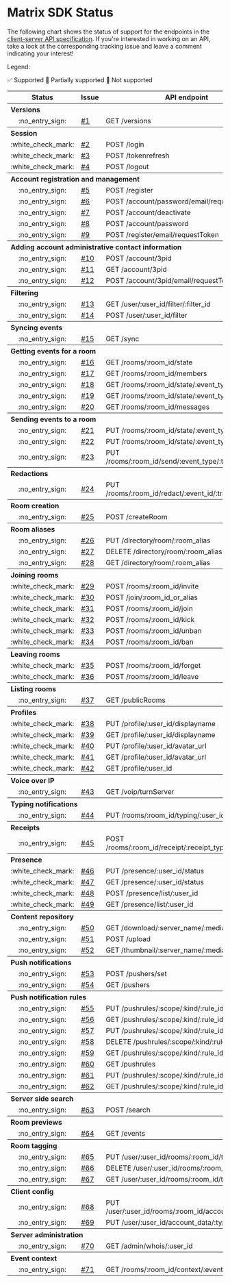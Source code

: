 # Matrix SDK Status

The following chart shows the status of support for the endpoints in the [client-server API specification](https://matrix.org/docs/spec/client_server/latest.html).
If you're interested in working on an API, take a look at the corresponding tracking issue and leave a comment indicating your interest!

Legend:

:white_check_mark: Supported :construction: Partially supported :no_entry_sign: Not supported

<table>
  <tr>
    <th>Status</th>
    <th>Issue</th>
    <th>API endpoint</th>
  </tr>
  <tr>
    <th align="left" colspan="3">Versions</th>
  </tr>
  <tr>
    <td align="center">:no_entry_sign:</td>
    <td><a href="https://github.com/gperdomor/matrix-swift-sdk/issues/1">#1</a></td>
    <td>GET /versions</td>
  </tr>
  <tr>
    <th align="left" colspan="3">Session</th>
  </tr>
  <tr>
    <td align="center">:white_check_mark:</td>
    <td><a href="https://github.com/gperdomor/matrix-swift-sdk/issues/2">#2</a></td>
    <td>POST /login</td>
  </tr>
  <tr>
    <td align="center">:white_check_mark:</td>
    <td><a href="https://github.com/gperdomor/matrix-swift-sdk/issues/3">#3</a></td>
    <td>POST /tokenrefresh</td>
  </tr>
  <tr>
    <td align="center">:white_check_mark:</td>
    <td><a href="https://github.com/gperdomor/matrix-swift-sdk/issues/4">#4</a></td>
    <td>POST /logout</td>
  </tr>
  <tr>
    <th align="left" colspan="3">Account registration and management</th>
  </tr>
  <tr>
    <td align="center">:no_entry_sign:</td>
    <td><a href="https://github.com/gperdomor/matrix-swift-sdk/issues/5">#5</a></td>
    <td>POST /register</td>
  </tr>
  <tr>
    <td align="center">:no_entry_sign:</td>
    <td><a href="https://github.com/gperdomor/matrix-swift-sdk/issues/6">#6</a></td>
    <td>POST /account/password/email/requestToken</td>
  </tr>
  <tr>
    <td align="center">:no_entry_sign:</td>
    <td><a href="https://github.com/gperdomor/matrix-swift-sdk/issues/7">#7</a></td>
    <td>POST /account/deactivate</td>
  </tr>
  <tr>
    <td align="center">:no_entry_sign:</td>
    <td><a href="https://github.com/gperdomor/matrix-swift-sdk/issues/8">#8</a></td>
    <td>POST /account/password</td>
  </tr>
  <tr>
    <td align="center">:no_entry_sign:</td>
    <td><a href="https://github.com/gperdomor/matrix-swift-sdk/issues/9">#9</a></td>
    <td>POST /register/email/requestToken</td>
  </tr>
  <tr>
    <th align="left" colspan="3">Adding account administrative contact information</th>
  </tr>
  <tr>
    <td align="center">:no_entry_sign:</td>
    <td><a href="https://github.com/gperdomor/matrix-swift-sdk/issues/20">#10</a></td>
    <td>POST /account/3pid</td>
  </tr>
  <tr>
    <td align="center">:no_entry_sign:</td>
    <td><a href="https://github.com/gperdomor/matrix-swift-sdk/issues/11">#11</a></td>
    <td>GET /account/3pid</td>
  </tr>
  <tr>
    <td align="center">:no_entry_sign:</td>
    <td><a href="https://github.com/gperdomor/matrix-swift-sdk/issues/12">#12</a></td>
    <td>POST /account/3pid/email/requestToken</td>
  </tr>
  <tr>
    <th align="left" colspan="3">Filtering</th>
  </tr>
  <tr>
    <td align="center">:no_entry_sign:</td>
    <td><a href="https://github.com/gperdomor/matrix-swift-sdk/issues/13">#13</a></td>
    <td>GET /user/:user_id/filter/:filter_id</td>
  </tr>
  <tr>
    <td align="center">:no_entry_sign:</td>
    <td><a href="https://github.com/gperdomor/matrix-swift-sdk/issues/14">#14</a></td>
    <td>POST /user/:user_id/filter</td>
  </tr>
  <tr>
    <th align="left" colspan="3">Syncing events</th>
  </tr>
  <tr>
    <td align="center">:no_entry_sign:</td>
    <td><a href="https://github.com/gperdomor/matrix-swift-sdk/issues/15">#15</a></td>
    <td>GET /sync</td>
  </tr>
  <tr>
    <th align="left" colspan="3">Getting events for a room</th>
  </tr>
  <tr>
    <td align="center">:no_entry_sign:</td>
    <td><a href="https://github.com/gperdomor/matrix-swift-sdk/issues/16">#16</a></td>
    <td>GET /rooms/:room_id/state</td>
  </tr>
  <tr>
    <td align="center">:no_entry_sign:</td>
    <td><a href="https://github.com/gperdomor/matrix-swift-sdk/issues/17">#17</a></td>
    <td>GET /rooms/:room_id/members</td>
  </tr>
  <tr>
    <td align="center">:no_entry_sign:</td>
    <td><a href="https://github.com/gperdomor/matrix-swift-sdk/issues/18">#18</a></td>
    <td>GET /rooms/:room_id/state/:event_type/:state_key</td>
  </tr>
  <tr>
    <td align="center">:no_entry_sign:</td>
    <td><a href="https://github.com/gperdomor/matrix-swift-sdk/issues/19">#19</a></td>
    <td>GET /rooms/:room_id/state/:event_type</td>
  </tr>
  <tr>
    <td align="center">:no_entry_sign:</td>
    <td><a href="https://github.com/gperdomor/matrix-swift-sdk/issues/20">#20</a></td>
    <td>GET /rooms/:room_id/messages</td>
  </tr>
  <tr>
    <th align="left" colspan="3">Sending events to a room</th>
  </tr>
  <tr>
    <td align="center">:no_entry_sign:</td>
    <td><a href="https://github.com/gperdomor/matrix-swift-sdk/issues/21">#21</a></td>
    <td>PUT /rooms/:room_id/state/:event_type</td>
  </tr>
  <tr>
    <td align="center">:no_entry_sign:</td>
    <td><a href="https://github.com/gperdomor/matrix-swift-sdk/issues/22">#22</a></td>
    <td>PUT /rooms/:room_id/state/:event_type/:state_key</td>
  </tr>
  <tr>
    <td align="center">:no_entry_sign:</td>
    <td><a href="https://github.com/gperdomor/matrix-swift-sdk/issues/23">#23</a></td>
    <td>PUT /rooms/:room_id/send/:event_type/:transaction_id</td>
  </tr>
  <tr>
    <th align="left" colspan="3">Redactions</th>
  </tr>
  <tr>
    <td align="center">:no_entry_sign:</td>
    <td><a href="https://github.com/gperdomor/matrix-swift-sdk/issues/24">#24</a></td>
    <td>PUT /rooms/:room_id/redact/:event_id/:transaction_id</td>
  </tr>
  <tr>
    <th align="left" colspan="3">Room creation</th>
  </tr>
  <tr>
    <td align="center">:no_entry_sign:</td>
    <td><a href="https://github.com/gperdomor/matrix-swift-sdk/issues/25">#25</a></td>
    <td>POST /createRoom</td>
  </tr>
  <tr>
    <th align="left" colspan="3">Room aliases</th>
  </tr>
  <tr>
    <td align="center">:no_entry_sign:</td>
    <td><a href="https://github.com/gperdomor/matrix-swift-sdk/issues/26">#26</a></td>
    <td>PUT /directory/room/:room_alias</td>
  </tr>
  <tr>
    <td align="center">:no_entry_sign:</td>
    <td><a href="https://github.com/gperdomor/matrix-swift-sdk/issues/27">#27</a></td>
    <td>DELETE /directory/room/:room_alias</td>
  </tr>
  <tr>
    <td align="center">:no_entry_sign:</td>
    <td><a href="https://github.com/gperdomor/matrix-swift-sdk/issues/28">#28</a></td>
    <td>GET /directory/room/:room_alias</td>
  </tr>
  <tr>
    <th align="left" colspan="3">Joining rooms</th>
  </tr>
  <tr>
    <td align="center">:white_check_mark:</td>
    <td><a href="https://github.com/gperdomor/matrix-swift-sdk/issues/29">#29</a></td>
    <td>POST /rooms/:room_id/invite</td>
  </tr>
  <tr>
    <td align="center">:white_check_mark:</td>
    <td><a href="https://github.com/gperdomor/matrix-swift-sdk/issues/30">#30</a></td>
    <td>POST /join/:room_id_or_alias</td>
  </tr>
  <tr>
    <td align="center">:white_check_mark:</td>
    <td><a href="https://github.com/gperdomor/matrix-swift-sdk/issues/31">#31</a></td>
    <td>POST /rooms/:room_id/join</td>
  </tr>
  <tr>
    <td align="center">:white_check_mark:</td>
    <td><a href="https://github.com/gperdomor/matrix-swift-sdk/issues/32">#32</a></td>
    <td>POST /rooms/:room_id/kick</td>
  </tr>
  <tr>
    <td align="center">:white_check_mark:</td>
    <td><a href="https://github.com/gperdomor/matrix-swift-sdk/issues/33">#33</a></td>
    <td>POST /rooms/:room_id/unban</td>
  </tr>
  <tr>
    <td align="center">:white_check_mark:</td>
    <td><a href="https://github.com/gperdomor/matrix-swift-sdk/issues/34">#34</a></td>
    <td>POST /rooms/:room_id/ban</td>
  </tr>
  <tr>
    <th align="left" colspan="3">Leaving rooms</th>
  </tr>
  <tr>
    <td align="center">:white_check_mark:</td>
    <td><a href="https://github.com/gperdomor/matrix-swift-sdk/issues/35">#35</a></td>
    <td>POST /rooms/:room_id/forget</td>
  </tr>
  <tr>
    <td align="center">:white_check_mark:</td>
    <td><a href="https://github.com/gperdomor/matrix-swift-sdk/issues/36">#36</a></td>
    <td>POST /rooms/:room_id/leave</td>
  </tr>
  <tr>
    <th align="left" colspan="3">Listing rooms</th>
  </tr>
  <tr>
    <td align="center">:no_entry_sign:</td>
    <td><a href="https://github.com/gperdomor/matrix-swift-sdk/issues/37">#37</a></td>
    <td>GET /publicRooms</td>
  </tr>
  <tr>
    <th align="left" colspan="3">Profiles</th>
  </tr>
  <tr>
    <td align="center">:white_check_mark:</td>
    <td><a href="https://github.com/gperdomor/matrix-swift-sdk/issues/38">#38</a></td>
    <td>PUT /profile/:user_id/displayname</td>
  </tr>
  <tr>
    <td align="center">:white_check_mark:</td>
    <td><a href="https://github.com/gperdomor/matrix-swift-sdk/issues/39">#39</a></td>
    <td>GET /profile/:user_id/displayname</td>
  </tr>
  <tr>
    <td align="center">:white_check_mark:</td>
    <td><a href="https://github.com/gperdomor/matrix-swift-sdk/issues/40">#40</a></td>
    <td>PUT /profile/:user_id/avatar_url</td>
  </tr>
  <tr>
    <td align="center">:white_check_mark:</td>
    <td><a href="https://github.com/gperdomor/matrix-swift-sdk/issues/41">#41</a></td>
    <td>GET /profile/:user_id/avatar_url</td>
  </tr>
  <tr>
    <td align="center">:white_check_mark:</td>
    <td><a href="https://github.com/gperdomor/matrix-swift-sdk/issues/42">#42</a></td>
    <td>GET /profile/:user_id</td>
  </tr>
  <tr>
    <th align="left" colspan="3">Voice over IP</th>
  </tr>
  <tr>
    <td align="center">:no_entry_sign:</td>
    <td><a href="https://github.com/gperdomor/matrix-swift-sdk/issues/43">#43</a></td>
    <td>GET /voip/turnServer</td>
  </tr>
  <tr>
    <th align="left" colspan="3">Typing notifications</th>
  </tr>
  <tr>
    <td align="center">:no_entry_sign:</td>
    <td><a href="https://github.com/gperdomor/matrix-swift-sdk/issues/44">#44</a></td>
    <td>PUT /rooms/:room_id/typing/:user_id</td>
  </tr>
  <tr>
    <th align="left" colspan="3">Receipts</th>
  </tr>
  <tr>
    <td align="center">:no_entry_sign:</td>
    <td><a href="https://github.com/gperdomor/matrix-swift-sdk/issues/45">#45</a></td>
    <td>POST /rooms/:room_id/receipt/:receipt_type/:event_id</td>
  </tr>
  <tr>
    <th align="left" colspan="3">Presence</th>
  </tr>
  <tr>
    <td align="center">:white_check_mark:</td>
    <td><a href="https://github.com/gperdomor/matrix-swift-sdk/issues/46">#46</a></td>
    <td>PUT /presence/:user_id/status</td>
  </tr>
  <tr>
    <td align="center">:white_check_mark:</td>
    <td><a href="https://github.com/gperdomor/matrix-swift-sdk/issues/47">#47</a></td>
    <td>GET /presence/:user_id/status</td>
  </tr>
  <tr>
    <td align="center">:white_check_mark:</td>
    <td><a href="https://github.com/gperdomor/matrix-swift-sdk/issues/48">#48</a></td>
    <td>POST /presence/list/:user_id</td>
  </tr>
  <tr>
    <td align="center">:white_check_mark:</td>
    <td><a href="https://github.com/gperdomor/matrix-swift-sdk/issues/49">#49</a></td>
    <td>GET /presence/list/:user_id</td>
  </tr>
  <tr>
    <th align="left" colspan="3">Content repository</th>
  </tr>
  <tr>
    <td align="center">:no_entry_sign:</td>
    <td><a href="https://github.com/gperdomor/matrix-swift-sdk/issues/50">#50</a></td>
    <td>GET /download/:server_name/:media_id</td>
  </tr>
  <tr>
    <td align="center">:no_entry_sign:</td>
    <td><a href="https://github.com/gperdomor/matrix-swift-sdk/issues/51">#51</a></td>
    <td>POST /upload</td>
  </tr>
  <tr>
    <td align="center">:no_entry_sign:</td>
    <td><a href="https://github.com/gperdomor/matrix-swift-sdk/issues/52">#52</a></td>
    <td>GET /thumbnail/:server_name/:media_id</td>
  </tr>
  <tr>
    <th align="left" colspan="3">Push notifications</th>
  </tr>
  <tr>
    <td align="center">:no_entry_sign:</td>
    <td><a href="https://github.com/gperdomor/matrix-swift-sdk/issues/53">#53</a></td>
    <td>POST /pushers/set</td>
  </tr>
  <tr>
    <td align="center">:no_entry_sign:</td>
    <td><a href="https://github.com/gperdomor/matrix-swift-sdk/issues/54">#54</a></td>
    <td>GET /pushers</td>
  </tr>
  <tr>
    <th align="left" colspan="3">Push notification rules</th>
  </tr>
  <tr>
    <td align="center">:no_entry_sign:</td>
    <td><a href="https://github.com/gperdomor/matrix-swift-sdk/issues/55">#55</a></td>
    <td>PUT /pushrules/:scope/:kind/:rule_id/enabled</td>
  </tr>
  <tr>
    <td align="center">:no_entry_sign:</td>
    <td><a href="https://github.com/gperdomor/matrix-swift-sdk/issues/56">#56</a></td>
    <td>GET /pushrules/:scope/:kind/:rule_id/enabled</td>
  </tr>
  <tr>
    <td align="center">:no_entry_sign:</td>
    <td><a href="https://github.com/gperdomor/matrix-swift-sdk/issues/57">#57</a></td>
    <td>PUT /pushrules/:scope/:kind/:rule_id</td>
  </tr>
  <tr>
    <td align="center">:no_entry_sign:</td>
    <td><a href="https://github.com/gperdomor/matrix-swift-sdk/issues/58">#58</a></td>
    <td>DELETE /pushrules/:scope/:kind/:rule_id</td>
  </tr>
  <tr>
    <td align="center">:no_entry_sign:</td>
    <td><a href="https://github.com/gperdomor/matrix-swift-sdk/issues/59">#59</a></td>
    <td>GET /pushrules/:scope/:kind/:rule_id</td>
  </tr>
  <tr>
    <td align="center">:no_entry_sign:</td>
    <td><a href="https://github.com/gperdomor/matrix-swift-sdk/issues/60">#60</a></td>
    <td>GET /pushrules</td>
  </tr>
  <tr>
    <td align="center">:no_entry_sign:</td>
    <td><a href="https://github.com/gperdomor/matrix-swift-sdk/issues/61">#61</a></td>
    <td>PUT /pushrules/:scope/:kind/:rule_id/actions</td>
  </tr>
  <tr>
    <td align="center">:no_entry_sign:</td>
    <td><a href="https://github.com/gperdomor/matrix-swift-sdk/issues/62">#62</a></td>
    <td>GET /pushrules/:scope/:kind/:rule_id/actions</td>
  </tr>
  <tr>
    <th align="left" colspan="3">Server side search</th>
  </tr>
  <tr>
    <td align="center">:no_entry_sign:</td>
    <td><a href="https://github.com/gperdomor/matrix-swift-sdk/issues/63">#63</a></td>
    <td>POST /search</td>
  </tr>
  <tr>
    <th align="left" colspan="3">Room previews</th>
  </tr>
  <tr>
    <td align="center">:no_entry_sign:</td>
    <td><a href="https://github.com/gperdomor/matrix-swift-sdk/issues/64">#64</a></td>
    <td>GET /events</td>
  </tr>
  <tr>
    <th align="left" colspan="3">Room tagging</th>
  </tr>
  <tr>
    <td align="center">:no_entry_sign:</td>
    <td><a href="https://github.com/gperdomor/matrix-swift-sdk/issues/65">#65</a></td>
    <td>PUT /user/:user_id/rooms/:room_id/tags/:tag</td>
  </tr>
  <tr>
    <td align="center">:no_entry_sign:</td>
    <td><a href="https://github.com/gperdomor/matrix-swift-sdk/issues/66">#66</a></td>
    <td>DELETE /user/:user_id/rooms/:room_id/tags/:tag</td>
  </tr>
  <tr>
    <td align="center">:no_entry_sign:</td>
    <td><a href="https://github.com/gperdomor/matrix-swift-sdk/issues/67">#67</a></td>
    <td>GET /user/:user_id/rooms/:room_id/tags</td>
  </tr>
  <tr>
    <th align="left" colspan="3">Client config</th>
  </tr>
  <tr>
    <td align="center">:no_entry_sign:</td>
    <td><a href="https://github.com/gperdomor/matrix-swift-sdk/issues/68">#68</a></td>
    <td>PUT /user/:user_id/rooms/:room_id/account_data/:type</td>
  </tr>
  <tr>
    <td align="center">:no_entry_sign:</td>
    <td><a href="https://github.com/gperdomor/matrix-swift-sdk/issues/69">#69</a></td>
    <td>PUT /user/:user_id/account_data/:type</td>
  </tr>
  <tr>
    <th align="left" colspan="3">Server administration</th>
  </tr>
  <tr>
    <td align="center">:no_entry_sign:</td>
    <td><a href="https://github.com/gperdomor/matrix-swift-sdk/issues/70">#70</a></td>
    <td>GET /admin/whois/:user_id</td>
  </tr>
  <tr>
    <th align="left" colspan="3">Event context</th>
  </tr>
  <tr>
    <td align="center">:no_entry_sign:</td>
    <td><a href="https://github.com/gperdomor/matrix-swift-sdk/issues/71">#71</a></td>
    <td>GET /rooms/:room_id/context/:event_id</td>
  </tr>
</table>
